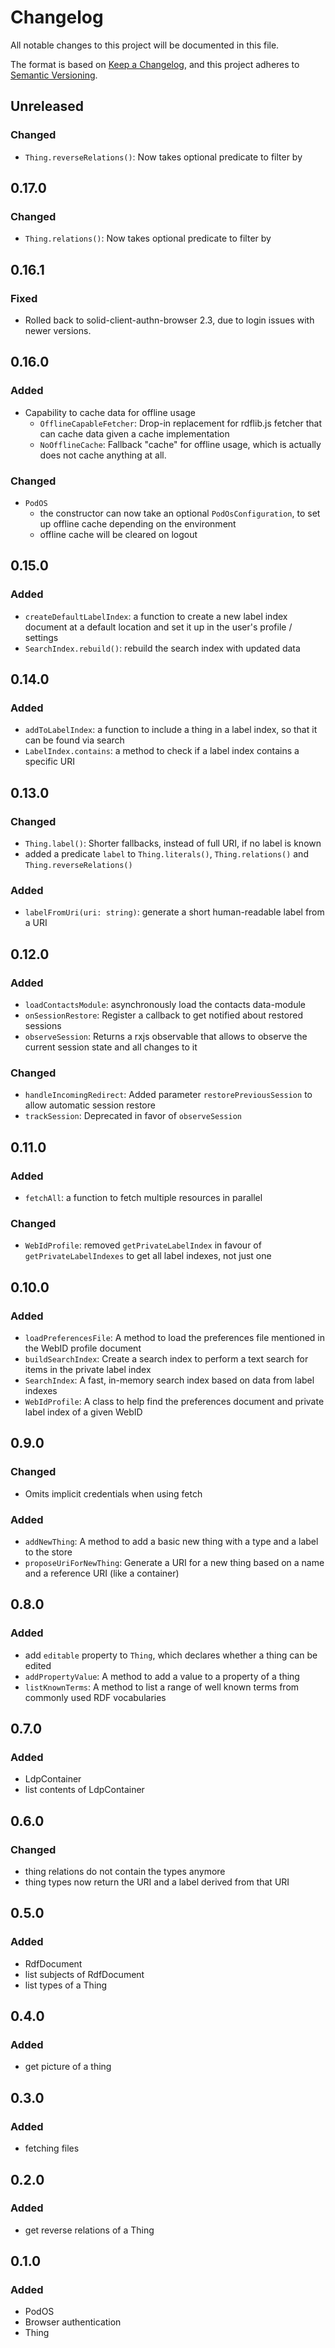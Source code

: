 # Changelog

All notable changes to this project will be documented in this file.

The format is based on [Keep a Changelog](https://keepachangelog.com/en/1.0.0/),
and this project adheres to
[Semantic Versioning](https://semver.org/spec/v2.0.0.html).

## Unreleased

### Changed

- `Thing.reverseRelations()`: Now takes optional predicate to filter by

## 0.17.0

### Changed

- `Thing.relations()`: Now takes optional predicate to filter by

## 0.16.1

### Fixed

- Rolled back to solid-client-authn-browser 2.3, due to login issues with newer versions.

## 0.16.0

### Added

- Capability to cache data for offline usage
  - `OfflineCapableFetcher`: Drop-in replacement for rdflib.js fetcher that can cache data given a cache implementation
  - `NoOfflineCache`: Fallback "cache" for offline usage, which is actually does not cache anything at all. 

### Changed

- `PodOS`
  - the constructor can now take an optional `PodOsConfiguration`, to set up offline cache depending on the environment
  - offline cache will be cleared on logout

## 0.15.0

### Added

- `createDefaultLabelIndex`: a function to create a new label index document at a default location and set it up in the user's profile / settings
- `SearchIndex.rebuild()`: rebuild the search index with updated data

## 0.14.0

### Added

- `addToLabelIndex`: a function to include a thing in a label index, so that it can be found via search
- `LabelIndex.contains`: a method to check if a label index contains a specific URI

## 0.13.0

### Changed

- `Thing.label()`: Shorter fallbacks, instead of full URI, if no label is known
- added a predicate `label` to `Thing.literals()`, `Thing.relations()` and `Thing.reverseRelations()`

### Added

- `labelFromUri(uri: string)`: generate a short human-readable label from a URI

## 0.12.0

### Added

- `loadContactsModule`: asynchronously load the contacts data-module
- `onSessionRestore`: Register a callback to get notified about restored sessions
- `observeSession`: Returns a rxjs observable that allows to observe the current session state and all changes to it

### Changed

- `handleIncomingRedirect`: Added parameter `restorePreviousSession` to allow automatic session restore
- `trackSession`: Deprecated in favor of `observeSession`

## 0.11.0

### Added

- `fetchAll`: a function to fetch multiple resources in parallel

### Changed

- `WebIdProfile`: removed `getPrivateLabelIndex` in favour of `getPrivateLabelIndexes` to get all label indexes, not just one

## 0.10.0

### Added

- `loadPreferencesFile`: A method to load the preferences file mentioned in the WebID profile document
- `buildSearchIndex`: Create a search index to perform a text search for items in the private label index
- `SearchIndex`: A fast, in-memory search index based on data from label indexes
- `WebIdProfile`: A class to help find the preferences document and private label index of a given WebID

## 0.9.0

### Changed

- Omits implicit credentials when using fetch

### Added

- `addNewThing`: A method to add a basic new thing with a type and a label to
  the store
- `proposeUriForNewThing`: Generate a URI for a new thing based on a name and a
  reference URI (like a container)

## 0.8.0

### Added

- add `editable` property to `Thing`, which declares whether a thing can be
  edited
- `addPropertyValue`: A method to add a value to a property of a thing
- `listKnownTerms`: A method to list a range of well known terms from commonly
  used RDF vocabularies

## 0.7.0

### Added

- LdpContainer
- list contents of LdpContainer

## 0.6.0

### Changed

- thing relations do not contain the types anymore
- thing types now return the URI and a label derived from that URI

## 0.5.0

### Added

- RdfDocument
- list subjects of RdfDocument
- list types of a Thing

## 0.4.0

### Added

- get picture of a thing

## 0.3.0

### Added

- fetching files

## 0.2.0

### Added

- get reverse relations of a Thing

## 0.1.0

### Added

- PodOS
- Browser authentication
- Thing
